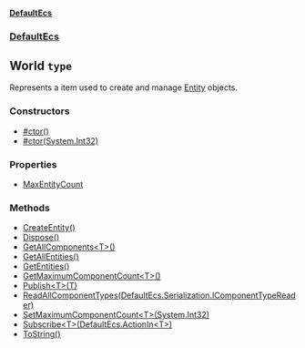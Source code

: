 #### [DefaultEcs](./DefaultEcs.md 'DefaultEcs')
### [DefaultEcs](./DefaultEcs.md#DefaultEcs 'DefaultEcs')
## World `type`
Represents a item used to create and manage [Entity](./DefaultEcs-Entity.md 'DefaultEcs.Entity') objects.
### Constructors
- [#ctor()](./DefaultEcs-World--ctor().md 'DefaultEcs.World.#ctor()')
- [#ctor(System.Int32)](./DefaultEcs-World--ctor(System-Int32).md 'DefaultEcs.World.#ctor(System.Int32)')
### Properties
- [MaxEntityCount](./DefaultEcs-World-MaxEntityCount.md 'DefaultEcs.World.MaxEntityCount')
### Methods
- [CreateEntity()](./DefaultEcs-World-CreateEntity().md 'DefaultEcs.World.CreateEntity()')
- [Dispose()](./DefaultEcs-World-Dispose().md 'DefaultEcs.World.Dispose()')
- [GetAllComponents&lt;T&gt;()](./DefaultEcs-World-GetAllComponents-T-().md 'DefaultEcs.World.GetAllComponents&lt;T&gt;()')
- [GetAllEntities()](./DefaultEcs-World-GetAllEntities().md 'DefaultEcs.World.GetAllEntities()')
- [GetEntities()](./DefaultEcs-World-GetEntities().md 'DefaultEcs.World.GetEntities()')
- [GetMaximumComponentCount&lt;T&gt;()](./DefaultEcs-World-GetMaximumComponentCount-T-().md 'DefaultEcs.World.GetMaximumComponentCount&lt;T&gt;()')
- [Publish&lt;T&gt;(T)](./DefaultEcs-World-Publish-T-(T).md 'DefaultEcs.World.Publish&lt;T&gt;(T)')
- [ReadAllComponentTypes(DefaultEcs.Serialization.IComponentTypeReader)](./DefaultEcs-World-ReadAllComponentTypes(DefaultEcs-Serialization-IComponentTypeReader).md 'DefaultEcs.World.ReadAllComponentTypes(DefaultEcs.Serialization.IComponentTypeReader)')
- [SetMaximumComponentCount&lt;T&gt;(System.Int32)](./DefaultEcs-World-SetMaximumComponentCount-T-(System-Int32).md 'DefaultEcs.World.SetMaximumComponentCount&lt;T&gt;(System.Int32)')
- [Subscribe&lt;T&gt;(DefaultEcs.ActionIn&lt;T&gt;)](./DefaultEcs-World-Subscribe-T-(DefaultEcs-ActionIn-T-).md 'DefaultEcs.World.Subscribe&lt;T&gt;(DefaultEcs.ActionIn&lt;T&gt;)')
- [ToString()](./DefaultEcs-World-ToString().md 'DefaultEcs.World.ToString()')
